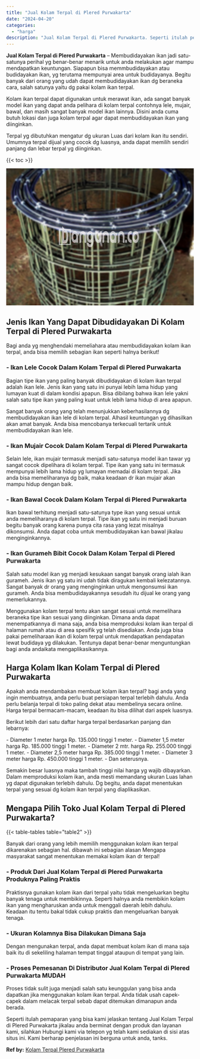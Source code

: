 ```yaml
---
title: "Jual Kolam Terpal di Plered Purwakarta"
date: "2024-04-20"
categories: 
  - "harga"
description: "Jual Kolam Terpal di Plered Purwakarta. Seperti itulah pemaparan yang bisa kami jelaskan tentang Jual Kolam Terpal di Plered Purwakarta jikalau anda berminat..."
---
```


**Jual Kolam Terpal di Plered Purwakarta** – Membudidayakan ikan jadi satu-satunya perihal yg benar-benar menarik untuk anda melakukan agar mampu mendapatkan keuntungan. Siapapun bisa memmbudidayakan atau budidayakan ikan, yg terutama mempunyai area untuk budidayanya. Begitu banyak dari orang yang udah dapat membudidayakan ikan dg beraneka cara, salah satunya yaitu dg pakai kolam ikan terpal.

Kolam ikan terpal dapat digunakan untuk merawat ikan, ada sangat banyak model ikan yang dapat anda pelihara di kolam terpal contohnya lele, mujair, bawal, dan masih sangat banyak model ikan lainnya. Disini anda cuma butuh lokasi dan juga kolam terpal agar dapat membudidayakan ikan yang diinginkan.

Terpal yg dibutuhkan mengatur dg ukuran Luas dari kolam ikan itu sendiri. Umumnya terpal dijual yang cocok dg luasnya, anda dapat memilih sendiri panjang dan lebar terpal yg diinginkan.

{{< toc >}}

![Jual Kolam Terpal di Plered Purwakarta](/images/jual-kolam-terpal-60.png)

## Jenis Ikan Yang Dapat Dibudidayakan Di Kolam Terpal di Plered Purwakarta

Bagi anda yg menghendaki memeliahara atau membudidayakan kolam ikan terpal, anda bisa memilih sebagian ikan seperti halnya berikut!

### \- Ikan Lele Cocok Dalam Kolam Terpal di Plered Purwakarta

Bagian tipe ikan yang paling banyak dibudidayakan di kolam ikan terpal adalah ikan lele. Jenis ikan yang satu ini punyai lebih lama hidup yang lumayan kuat di dalam kondisi apapun. Bisa dibilang bahwa ikan lele yakni salah satu tipe ikan yang paling kuat untuk lebih lama hidup di area apapun.

Sangat banyak orang yang telah menunjukkan keberhasilannya dg membudidayakan ikan lele di kolam terpal. Alhasil keuntungan yg dihasilkan akan amat banyak. Anda bisa mencobanya terkecuali tertarik untuk membudidayakan ikan lele.

### \- Ikan Mujair Cocok Dalam Kolam Terpal di Plered Purwakarta

Selain lele, ikan mujair termasuk menjadi satu-satunya model ikan tawar yg sangat cocok dipelihara di kolam terpal. Tipe ikan yang satu ini termasuk mempunyai lebih lama hidup yg lumayan memadai di kolam terpal. Jika anda bisa memeliharanya dg baik, maka keadaan dr ikan mujair akan mampu hidup dengan baik.

### \- Ikan Bawal Cocok Dalam Kolam Terpal di Plered Purwakarta

Ikan bawal terhitung menjadi satu-satunya type ikan yang sesuai untuk anda memeliharanya di kolam terpal. Tipe ikan yg satu ini menjadi buruan begitu banyak orang karena punya cita rasa yang lezat misalnya dikonsumsi. Anda dapat coba untuk membudidayakan kan bawal jikalau menginginkannya.

### \- Ikan Gurameh Bibit Cocok Dalam Kolam Terpal di Plered Purwakarta

Salah satu model ikan yg menjadi kesukaan sangat banyak orang ialah ikan gurameh. Jenis ikan yg satu ini udah tidak diragukan kembali kelezatannya. Sangat banyak dr orang yang menginginkan untuk mengonsumsi ikan gurameh. Anda bisa membudidayakannya sesudah itu dijual ke orang yang memerlukannya.

Menggunakan kolam terpal tentu akan sangat sesuai untuk memelihara beraneka tipe ikan sesuai yang diinginkan. Dimana anda dapat menempatkannya di mana saja, anda bisa memproduksi kolam ikan terpal di halaman rumah atau di area spesifik yg telah disediakan. Anda juga bisa pakai pemeliharaan ikan di kolam terpal untuk mendapatkan pendapatan lewat budidaya yg dilakukan. Tentunya dapat benar-benar menguntungkan bagi anda andaikata mengaplikasikannya.

## Harga Kolam Ikan Kolam Terpal di Plered Purwakarta

Apakah anda mendambakan membuat kolam ikan terpal? bagi anda yang ingin membuatnya, anda perlu buat persiapan terpal terlebih dahulu. Anda perlu belanja terpal di toko paling dekat atau membelinya secara online. Harga terpal bermacam-macam, keadaan itu bisa dilihat dari aspek luasnya.

Berikut lebih dari satu daftar harga terpal berdasarkan panjang dan lebarnya:

\- Diameter 1 meter harga Rp. 135.000 tinggi 1 meter. - Diameter 1,5 meter harga Rp. 185.000 tinggi 1 meter. - Diameter 2 mtr. harga Rp. 255.000 tinggi 1 meter. - Diameter 2,5 meter harga Rp. 385.000 tinggi 1 meter. - Diameter 3 meter harga Rp. 450.000 tinggi 1 meter. - Dan seterusnya.

Semakin besar luasnya maka tambah tinggi nilai harga yg wajib dibayarkan. Dalam memproduksi kolam ikan, anda mesti memandang ukuran Luas lahan yg dapat digunakan terlebih dahulu. Dg begitu, anda dapat menentukan terpal yang sesuai dg kolam ikan terpal yang diaplikasikan.

## Mengapa Pilih Toko Jual Kolam Terpal di Plered Purwakarta?

{{< table-tables table="table2" >}}

Banyak dari orang yang lebih memilih menggunakan kolam ikan terpal dikarenakan sebagian hal. dibawah ini sebagian alasan Mengapa masyarakat sangat menentukan memakai kolam ikan dr terpal!

### \- Produk Dari Jual Kolam Terpal di Plered Purwakarta Produknya Paling Praktis

Praktisnya gunakan kolam ikan dari terpal yaitu tidak mengeluarkan begitu banyak tenaga untuk membikinnya. Seperti halnya anda membikin kolam ikan yang mengharuskan anda untuk menggali daerah lebih dahulu. Keadaan itu tentu bakal tidak cukup praktis dan mengeluarkan banyak tenaga.

### \- Ukuran Kolamnya Bisa Dilakukan Dimana Saja

Dengan mengunakan terpal, anda dapat membuat kolam ikan di mana saja baik itu di sekeliling halaman tempat tinggal ataupun di tempat yang lain.

### \- Proses Pemesanan Di Distributor Jual Kolam Terpal di Plered Purwakarta MUDAH

Proses tidak sulit juga menjadi salah satu keunggulan yang bisa anda dapatkan jika menggunakan kolam ikan terpal. Anda tidak usah capek-capek dalam melacak terpal sebab dapat ditemukan dimanapun anda berada.

Seperti itulah pemaparan yang bisa kami jelaskan tentang Jual Kolam Terpal di Plered Purwakarta jikalau anda berminat dengan produk dan layanan kami, silahkan Hubungi kami via telepon yg telah kami sediakan di sisi atas situs ini. Kami berharap penjelasan ini berguna untuk anda, tanks.

**Ref by:** [Kolam Terpal Plered Purwakarta](https://id.wikipedia.org/wiki/Kolam)
